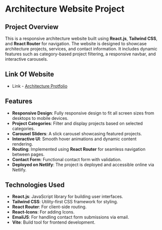 # Architecture Website Project

## Project Overview

This is a responsive architecture website built using **React.js**, **Tailwind CSS**, and **React Router** for navigation. The website is designed to showcase architecture projects, services, and contact information. It includes dynamic features such as category-based project filtering, a responsive navbar, and interactive carousels.

## Link Of Website
- Link - [Architecture Protfolio](https://architecture-portfolio-project.netlify.app/)

## Features

- **Responsive Design**: Fully responsive design to fit all screen sizes from desktops to mobile devices.
- **Project Categories**: Filter and display projects based on selected categories.
- **Carousel Sliders**: A slick carousel showcasing featured projects.
- **Interactive UI**: Smooth hover animations and dynamic content rendering.
- **Routing**: Implemented using **React Router** for seamless navigation between pages.
- **Contact Form**: Functional contact form with validation.
- **Deployed on Netlify**: The project is deployed and accessible online via Netlify.

## Technologies Used

- **React.js**: JavaScript library for building user interfaces.
- **Tailwind CSS**: Utility-first CSS framework for styling.
- **React Router**: For client-side routing.
- **React-Icons**: For adding Icons.
- **EmailJS**: For handling contact form submissions via email.
- **Vite**: Build tool for frontend development.

